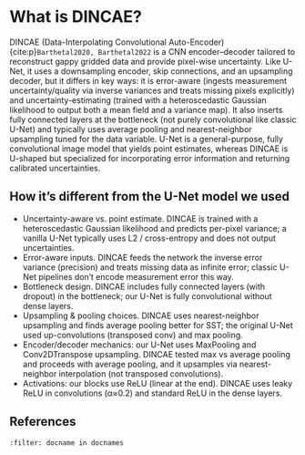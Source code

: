 # What is DINCAE?

DINCAE (Data-Interpolating Convolutional Auto-Encoder) {cite:p}`Barthetal2020, Barthetal2022` is a CNN encoder–decoder tailored to reconstruct gappy gridded data and provide pixel-wise uncertainty. Like U-Net, it uses a downsampling encoder, skip connections, and an upsampling decoder, but it differs in key ways: it is error-aware (ingests measurement uncertainty/quality via inverse variances and treats missing pixels explicitly) and uncertainty-estimating (trained with a heteroscedastic Gaussian likelihood to output both a mean field and a variance map). It also inserts fully connected layers at the bottleneck (not purely convolutional like classic U-Net) and typically uses average pooling and nearest-neighbor upsampling tuned for the data variable. U-Net is a general-purpose, fully convolutional image model that yields point estimates, whereas DINCAE is U-shaped but specialized for incorporating error information and returning calibrated uncertainties.

## How it’s different from the U-Net model we used

* Uncertainty-aware vs. point estimate. DINCAE is trained with a heteroscedastic Gaussian likelihood and predicts per-pixel variance; a vanilla U-Net typically uses L2 / cross-entropy and does not output uncertainties. 
* Error-aware inputs. DINCAE feeds the network the inverse error variance (precision) and treats missing data as infinite error; classic U-Net pipelines don’t encode measurement error this way. 
* Bottleneck design. DINCAE includes fully connected layers (with dropout) in the bottleneck; our U-Net is fully convolutional without dense layers. 
* Upsampling & pooling choices. DINCAE uses nearest-neighbor upsampling and finds average pooling better for SST; the original U-Net used up-convolutions (transposed conv) and max pooling. 
* Encoder/decoder mechanics: our U-Net uses MaxPooling and Conv2DTranspose upsampling. DINCAE tested max vs average pooling and proceeds with average pooling, and it upsamples via nearest-neighbor interpolation (not transposed convolutions). 
* Activations: our blocks use ReLU (linear at the end). DINCAE uses leaky ReLU in convolutions (α≈0.2) and standard ReLU in the dense layers. 


## References
```{bibliography}
:filter: docname in docnames
```

